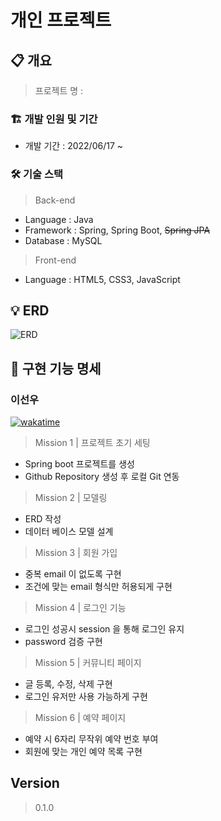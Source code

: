 # 개인 프로젝트




## 📋 개요

> 프로젝트 명 : 

### 🏗️ 개발 인원 및 기간

-  개발 기간 : 2022/06/17 ~ 


### 🛠️ 기술 스택

> Back-end

-  Language : Java
-  Framework : Spring, Spring Boot, ~~Spring JPA~~
-  Database : MySQL
> Front-end
-  Language : HTML5, CSS3, JavaScript

## 💡 ERD
![ERD](https://user-images.githubusercontent.com/82517133/173890368-eaea1a15-7c45-4c65-af7b-31aa91c835b2.png)

## 📝 구현 기능 명세

### 이선우
[![wakatime](https://wakatime.com/badge/user/9b088db3-8ede-4dad-9a4b-63489f41376c/project/33908599-1a53-42f5-98c7-8b4554ee8337.svg)](https://wakatime.com/badge/user/9b088db3-8ede-4dad-9a4b-63489f41376c/project/33908599-1a53-42f5-98c7-8b4554ee8337)

> Mission 1 | 프로젝트 초기 세팅
-  Spring boot 프로젝트를 생성
-  Github Repository 생성 후 로컬 Git 연동
> Mission 2 | 모델링
-  ERD 작성
-  데이터 베이스 모델 설계
> Mission 3 | 회원 가입
- 중복 email 이 없도록 구현
- 조건에 맞는 email 형식만 허용되게 구현
> Mission 4 | 로그인 기능
- 로그인 성공시 session 을 통해 로그인 유지
- password 검증 구현
> Mission 5 | 커뮤니티 페이지
- 글 등록, 수정, 삭제 구현
- 로그인 유저만 사용 가능하게 구현
> Mission 6 | 예약 페이지
- 예약 시 6자리 무작위 예약 번호 부여
- 회원에 맞는 개인 예약 목록 구현

## Version

> 0.1.0
